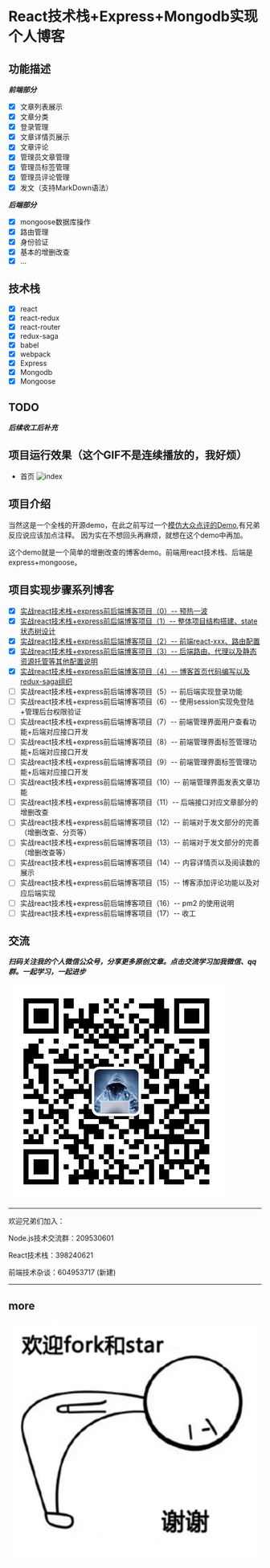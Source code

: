 # React技术栈+Express+Mongodb实现个人博客

## 功能描述

***前端部分***

- [x] 文章列表展示
- [x] 文章分类
- [x] 登录管理
- [x] 文章详情页展示
- [x] 文章评论
- [x] 管理员文章管理
- [x] 管理员标签管理
- [x] 管理员评论管理
- [x] 发文（支持MarkDown语法）

***后端部分***
- [x] mongoose数据库操作
- [x] 路由管理
- [x] 身份验证
- [x] 基本的增删改查
- [x] ...

## 技术栈
- [x] react
- [x] react-redux
- [x] react-router
- [x] redux-saga
- [x] babel
- [x] webpack
- [x] Express
- [x] Mongodb
- [x] Mongoose

## TODO

***后续收工后补充***


## 项目运行效果（这个GIF不是连续播放的，我好烦）
- 首页
![index](./record/2017-09-28%2010_25_45.gif)

## 项目介绍
当然这是一个全栈的开源demo，在此之前写过一个[模仿大众点评的Demo](https://github.com/Nealyang/React-Fullstack-Dianping-Demo),有兄弟反应说应该加点注释。
因为实在不想回头再麻烦，就想在这个demo中再加。

这个demo就是一个简单的增删改查的博客demo。前端用react技术栈、后端是express+mongoose。


## 项目实现步骤系列博客

- [x] [实战react技术栈+express前后端博客项目（0）-- 预热一波](./record/doc/00_预热一波.md)
- [x] [实战react技术栈+express前后端博客项目（1）-- 整体项目结构搭建、state状态树设计](./record/doc/01_整体项目结构搭建、state状态树设计.md)
- [x] [实战react技术栈+express前后端博客项目（2）-- 前端react-xxx、路由配置](https://github.com/Nealyang/React-Express-Blog-Demo/blob/master/record/doc/02_%E5%89%8D%E7%AB%AFreact-xxx%E3%80%81%E8%B7%AF%E7%94%B1%E9%85%8D%E7%BD%AE.md)
- [x] [实战react技术栈+express前后端博客项目（3）-- 后端路由、代理以及静态资源托管等其他配置说明](./record/doc/03_后端路由、代理以及静态资源托管等其他配置说明.md)
- [x] [实战react技术栈+express前后端博客项目（4）-- 博客首页代码编写以及redux-saga组织](./record/doc/04_博客首页代码编写以及redux-saga组织.md)
- [ ] 实战react技术栈+express前后端博客项目（5）-- 前后端实现登录功能
- [ ] 实战react技术栈+express前后端博客项目（6）-- 使用session实现免登陆+管理后台权限验证
- [ ] 实战react技术栈+express前后端博客项目（7）-- 前端管理界面用户查看功能+后端对应接口开发
- [ ] 实战react技术栈+express前后端博客项目（8）-- 前端管理界面标签管理功能+后端对应接口开发
- [ ] 实战react技术栈+express前后端博客项目（9）-- 前端管理界面标签管理功能+后端对应接口开发
- [ ] 实战react技术栈+express前后端博客项目（10）-- 前端管理界面发表文章功能
- [ ] 实战react技术栈+express前后端博客项目（11）-- 后端接口对应文章部分的增删改查
- [ ] 实战react技术栈+express前后端博客项目（12）-- 前端对于发文部分的完善（增删改查、分页等）
- [ ] 实战react技术栈+express前后端博客项目（13）-- 前端对于发文部分的完善（增删改查等）
- [ ] 实战react技术栈+express前后端博客项目（14）-- 内容详情页以及阅读数的展示
- [ ] 实战react技术栈+express前后端博客项目（15）-- 博客添加评论功能以及对应后端实现
- [ ] 实战react技术栈+express前后端博客项目（16）-- pm2 的使用说明
- [ ] 实战react技术栈+express前后端博客项目（17）-- 收工

## 交流

***扫码关注我的个人微信公众号，分享更多原创文章。点击交流学习加我微信、qq群。一起学习，一起进步***

![wx](./record/wx.jpg)

---

欢迎兄弟们加入：

Node.js技术交流群：209530601 

React技术栈：398240621

前端技术杂谈：604953717 (新建)

---

## more

![forkorstar](./record/forkStar.png)



